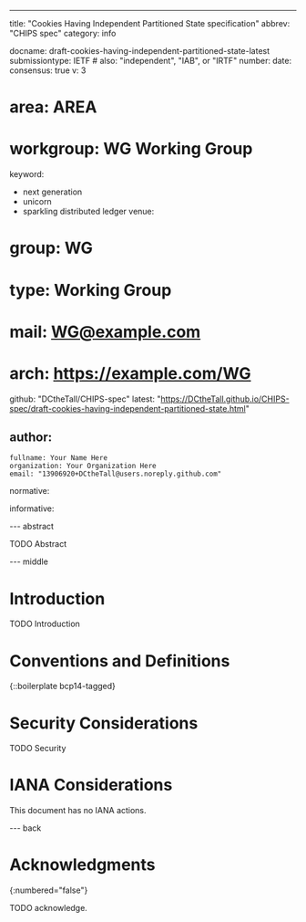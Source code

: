---
title: "Cookies Having Independent Partitioned State specification"
abbrev: "CHIPS spec"
category: info

docname: draft-cookies-having-independent-partitioned-state-latest
submissiontype: IETF  # also: "independent", "IAB", or "IRTF"
number:
date:
consensus: true
v: 3
# area: AREA
# workgroup: WG Working Group
keyword:
 - next generation
 - unicorn
 - sparkling distributed ledger
venue:
#  group: WG
#  type: Working Group
#  mail: WG@example.com
#  arch: https://example.com/WG
  github: "DCtheTall/CHIPS-spec"
  latest: "https://DCtheTall.github.io/CHIPS-spec/draft-cookies-having-independent-partitioned-state.html"

author:
 -
    fullname: Your Name Here
    organization: Your Organization Here
    email: "13906920+DCtheTall@users.noreply.github.com"

normative:

informative:


--- abstract

TODO Abstract


--- middle

# Introduction

TODO Introduction


# Conventions and Definitions

{::boilerplate bcp14-tagged}


# Security Considerations

TODO Security


# IANA Considerations

This document has no IANA actions.


--- back

# Acknowledgments
{:numbered="false"}

TODO acknowledge.
